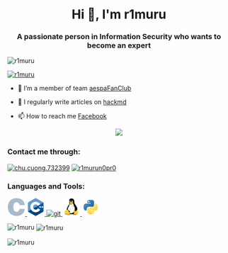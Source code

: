 <h1 align="center">Hi 👋, I'm r1muru</h1>
<h3 align="center">A passionate person in Information Security who wants to become an expert</h3>

<p align="left"> <img src="https://komarev.com/ghpvc/?username=r1muru&label=Profile%20views&color=0e75b6&style=flat" alt="r1muru" /> </p>

<p align="left"> <a href="https://github.com/ryo-ma/github-profile-trophy"><img src="https://github-profile-trophy.vercel.app/?username=r1muru" alt="r1muru" /></a> </p>

- 👯 I’m a member of team [aespaFanClub](https://ctftime.org/team/362537)

- 📝 I regularly write articles on [hackmd](https://hackmd.io/@r1muru)

- 📫 How to reach me [Facebook](https://www.facebook.com/chu.cuong.732399/)
<div id="header" align="center">
  <img src="https://github.com/user-attachments/assets/0b3e19a8-be50-4e66-beb4-f004f8f8139b"/>
</div>

<h3 align="left">Contact me through:</h3>
<p align="left">
<a href="https://fb.com/chu.cuong.732399" target="blank"><img align="center" src="https://raw.githubusercontent.com/rahuldkjain/github-profile-readme-generator/master/src/images/icons/Social/facebook.svg" alt="chu.cuong.732399" height="30" width="40" /></a>
<a href="https://instagram.com/r1murun0pr0" target="blank"><img align="center" src="https://raw.githubusercontent.com/rahuldkjain/github-profile-readme-generator/master/src/images/icons/Social/instagram.svg" alt="r1murun0pr0" height="30" width="40" /></a>
</p>

<h3 align="left">Languages and Tools:</h3>
<p align="left"> <a href="https://www.cprogramming.com/" target="_blank" rel="noreferrer"> <img src="https://raw.githubusercontent.com/devicons/devicon/master/icons/c/c-original.svg" alt="c" width="40" height="40"/> </a> <a href="https://www.w3schools.com/cpp/" target="_blank" rel="noreferrer"> <img src="https://raw.githubusercontent.com/devicons/devicon/master/icons/cplusplus/cplusplus-original.svg" alt="cplusplus" width="40" height="40"/> </a> <a href="https://git-scm.com/" target="_blank" rel="noreferrer"> <img src="https://www.vectorlogo.zone/logos/git-scm/git-scm-icon.svg" alt="git" width="40" height="40"/> </a> <a href="https://www.linux.org/" target="_blank" rel="noreferrer"> <img src="https://raw.githubusercontent.com/devicons/devicon/master/icons/linux/linux-original.svg" alt="linux" width="40" height="40"/> </a> <a href="https://www.python.org" target="_blank" rel="noreferrer"> <img src="https://raw.githubusercontent.com/devicons/devicon/master/icons/python/python-original.svg" alt="python" width="40" height="40"/> </a> </p>

<p><img align="left" src="https://github-readme-stats.vercel.app/api/top-langs?username=r1muru&show_icons=true&locale=en&layout=compact" alt="r1muru" /></p>

<p>&nbsp;<img align="center" src="https://github-readme-stats.vercel.app/api?username=r1muru&show_icons=true&locale=en" alt="r1muru" /></p>

<p><img align="center" src="https://github-readme-streak-stats.herokuapp.com/?user=r1muru&" alt="r1muru" /></p>
